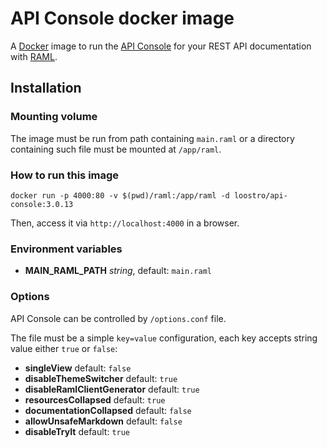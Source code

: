 # API Console docker image

A [Docker](http://www.docker.io/) image to run the [API Console](https://github.com/mulesoft/api-console) for 
your REST API documentation with [RAML](http://raml.org).

## Installation

### Mounting volume

The image must be run from path containing `main.raml` or a directory containing such file must be mounted at
`/app/raml`.

### How to run this image

`docker run -p 4000:80 -v $(pwd)/raml:/app/raml -d loostro/api-console:3.0.13`

Then, access it via `http://localhost:4000` in a browser.

### Environment variables

* **MAIN_RAML_PATH** *string*, default: `main.raml`

### Options

API Console can be controlled by `/options.conf` file.

The file must be a simple `key=value` configuration, each key accepts string value either `true` or `false`:

* **singleView** default: `false`
* **disableThemeSwitcher** default: `true`
* **disableRamlClientGenerator** default: `true`
* **resourcesCollapsed** default: `true`
* **documentationCollapsed** default: `false`
* **allowUnsafeMarkdown** default: `false`
* **disableTryIt** default: `true`
